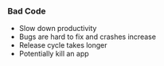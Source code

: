 ### Bad Code <!-- .element: class="text-accent" -->

- Slow down productivity <!-- .element: class="fragment" -->
- Bugs are hard to fix and crashes increase <!-- .element: class="fragment" -->
- Release cycle takes longer <!-- .element: class="fragment" -->
- Potentially kill an app <!-- .element: class="fragment" -->

<img data-src="../images/productivity.svg" class="fragment" />
